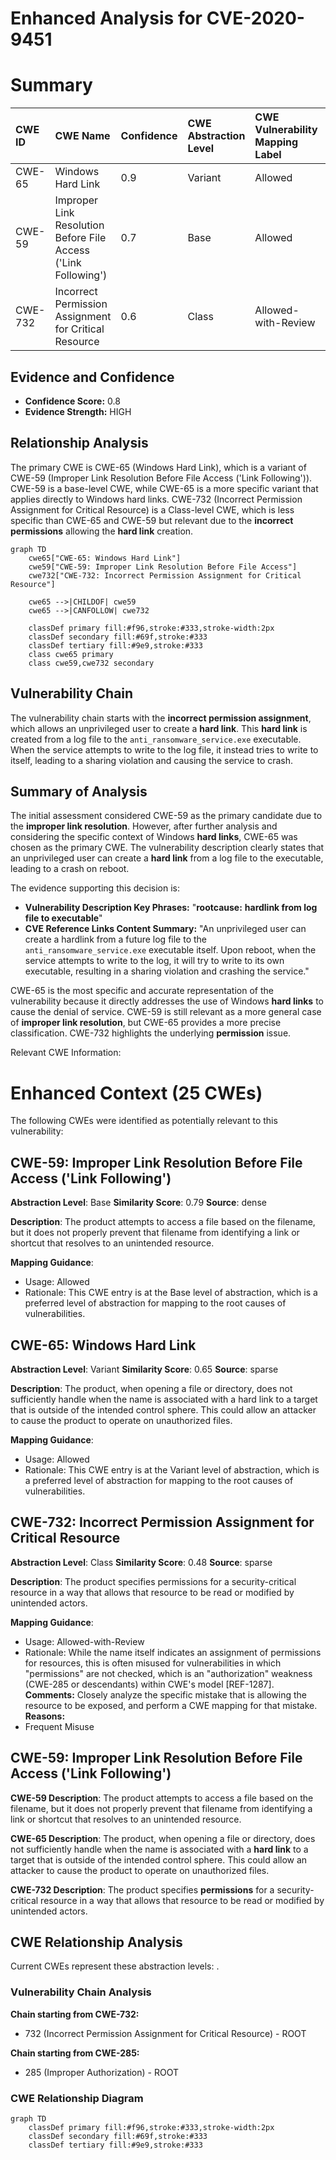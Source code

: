 # Enhanced Analysis for CVE-2020-9451

# Summary
| CWE ID  | CWE Name                                                        | Confidence | CWE Abstraction Level | CWE Vulnerability Mapping Label | CWE-Vulnerability Mapping Notes |
| :-------- | :-------------------------------------------------------------- | :--------- | :---------------------- | :------------------------------ | :------------------------------ |
| CWE-65    | Windows Hard Link                                               | 0.9        | Variant               | Allowed                       | Primary CWE                     |
| CWE-59    | Improper Link Resolution Before File Access ('Link Following') | 0.7        | Base                  | Allowed                       | Secondary Candidate             |
| CWE-732   | Incorrect Permission Assignment for Critical Resource          | 0.6        | Class                  | Allowed-with-Review           | Secondary Candidate             |

## Evidence and Confidence

*   **Confidence Score:** 0.8
*   **Evidence Strength:** HIGH

## Relationship Analysis
The primary CWE is CWE-65 (Windows Hard Link), which is a variant of CWE-59 (Improper Link Resolution Before File Access ('Link Following')). CWE-59 is a base-level CWE, while CWE-65 is a more specific variant that applies directly to Windows hard links. CWE-732 (Incorrect Permission Assignment for Critical Resource) is a Class-level CWE, which is less specific than CWE-65 and CWE-59 but relevant due to the **incorrect permissions** allowing the **hard link** creation.

```mermaid
graph TD
    cwe65["CWE-65: Windows Hard Link"]
    cwe59["CWE-59: Improper Link Resolution Before File Access"]
    cwe732["CWE-732: Incorrect Permission Assignment for Critical Resource"]

    cwe65 -->|CHILDOF| cwe59
    cwe65 -->|CANFOLLOW| cwe732
    
    classDef primary fill:#f96,stroke:#333,stroke-width:2px
    classDef secondary fill:#69f,stroke:#333
    classDef tertiary fill:#9e9,stroke:#333
    class cwe65 primary
    class cwe59,cwe732 secondary
```

## Vulnerability Chain
The vulnerability chain starts with the **incorrect permission assignment**, which allows an unprivileged user to create a **hard link**. This **hard link** is created from a log file to the `anti_ransomware_service.exe` executable. When the service attempts to write to the log file, it instead tries to write to itself, leading to a sharing violation and causing the service to crash.

## Summary of Analysis
The initial assessment considered CWE-59 as the primary candidate due to the **improper link resolution**. However, after further analysis and considering the specific context of Windows **hard links**, CWE-65 was chosen as the primary CWE. The vulnerability description clearly states that an unprivileged user can create a **hard link** from a log file to the executable, leading to a crash on reboot.

The evidence supporting this decision is:

*   **Vulnerability Description Key Phrases:** "**rootcause:** **hardlink from log file to executable**"
*   **CVE Reference Links Content Summary:** "An unprivileged user can create a hardlink from a future log file to the `anti_ransomware_service.exe` executable itself. Upon reboot, when the service attempts to write to the log, it will try to write to its own executable, resulting in a sharing violation and crashing the service."

CWE-65 is the most specific and accurate representation of the vulnerability because it directly addresses the use of Windows **hard links** to cause the denial of service. CWE-59 is still relevant as a more general case of **improper link resolution**, but CWE-65 provides a more precise classification. CWE-732 highlights the underlying **permission** issue.

Relevant CWE Information:

# Enhanced Context (25 CWEs)
The following CWEs were identified as potentially relevant to this vulnerability:

## CWE-59: Improper Link Resolution Before File Access ('Link Following')
**Abstraction Level**: Base
**Similarity Score**: 0.79
**Source**: dense

**Description**:
The product attempts to access a file based on the filename, but it does not properly prevent that filename from identifying a link or shortcut that resolves to an unintended resource.

**Mapping Guidance**:
- Usage: Allowed
- Rationale: This CWE entry is at the Base level of abstraction, which is a preferred level of abstraction for mapping to the root causes of vulnerabilities.

## CWE-65: Windows Hard Link
**Abstraction Level**: Variant
**Similarity Score**: 0.65
**Source**: sparse

**Description**:
The product, when opening a file or directory, does not sufficiently handle when the name is associated with a hard link to a target that is outside of the intended control sphere. This could allow an attacker to cause the product to operate on unauthorized files.

**Mapping Guidance**:
- Usage: Allowed
- Rationale: This CWE entry is at the Variant level of abstraction, which is a preferred level of abstraction for mapping to the root causes of vulnerabilities.

## CWE-732: Incorrect Permission Assignment for Critical Resource
**Abstraction Level**: Class
**Similarity Score**: 0.48
**Source**: sparse

**Description**:
The product specifies permissions for a security-critical resource in a way that allows that resource to be read or modified by unintended actors.

**Mapping Guidance**:
- Usage: Allowed-with-Review
- Rationale: While the name itself indicates an assignment of permissions for resources, this is often misused for vulnerabilities in which "permissions" are not checked, which is an "authorization" weakness (CWE-285 or descendants) within CWE's model [REF-1287].
**Comments:** Closely analyze the specific mistake that is allowing the resource to be exposed, and perform a CWE mapping for that mistake.
**Reasons:**
- Frequent Misuse

## CWE-59: Improper Link Resolution Before File Access ('Link Following')
**CWE-59 Description**:
The product attempts to access a file based on the filename, but it does not properly prevent that filename from identifying a link or shortcut that resolves to an unintended resource.

**CWE-65 Description**:
The product, when opening a file or directory, does not sufficiently handle when the name is associated with a **hard link** to a target that is outside of the intended control sphere. This could allow an attacker to cause the product to operate on unauthorized files.

**CWE-732 Description**:
The product specifies **permissions** for a security-critical resource in a way that allows that resource to be read or modified by unintended actors.


## CWE Relationship Analysis

Current CWEs represent these abstraction levels: .


### Vulnerability Chain Analysis

**Chain starting from CWE-732:**
- 732 (Incorrect Permission Assignment for Critical Resource) - ROOT


**Chain starting from CWE-285:**
- 285 (Improper Authorization) - ROOT



### CWE Relationship Diagram

```mermaid
graph TD
    classDef primary fill:#f96,stroke:#333,stroke-width:2px
    classDef secondary fill:#69f,stroke:#333
    classDef tertiary fill:#9e9,stroke:#333
```